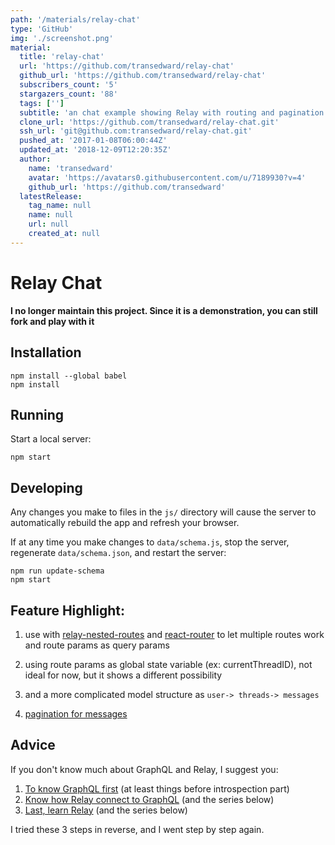 ```yaml
---
path: '/materials/relay-chat'
type: 'GitHub'
img: './screenshot.png'
material:
  title: 'relay-chat'
  url: 'https://github.com/transedward/relay-chat'
  github_url: 'https://github.com/transedward/relay-chat'
  subscribers_count: '5'
  stargazers_count: '88'
  tags: ['']
  subtitle: 'an chat example showing Relay with routing and pagination'
  clone_url: 'https://github.com/transedward/relay-chat.git'
  ssh_url: 'git@github.com:transedward/relay-chat.git'
  pushed_at: '2017-01-08T06:00:44Z'
  updated_at: '2018-12-09T12:20:35Z'
  author:
    name: 'transedward'
    avatar: 'https://avatars0.githubusercontent.com/u/7189930?v=4'
    github_url: 'https://github.com/transedward'
  latestRelease:
    tag_name: null
    name: null
    url: null
    created_at: null
---
```

# Relay Chat

**I no longer maintain this project. Since it is a demonstration, you can still fork and play with it**

## Installation

```
npm install --global babel
npm install
```

## Running

Start a local server:

```
npm start
```

## Developing

Any changes you make to files in the `js/` directory will cause the server to
automatically rebuild the app and refresh your browser.

If at any time you make changes to `data/schema.js`, stop the server,
regenerate `data/schema.json`, and restart the server:

```
npm run update-schema
npm start
```

## Feature Highlight:

1. use with [relay-nested-routes](https://github.com/devknoll/relay-nested-routes) and [react-router](https://github.com/rackt/react-router) to let multiple routes work and route params as query params

2. using route params as global state variable (ex: currentThreadID), not ideal for now, but it shows a different possibility

3. and a more complicated model structure as `user-> threads-> messages`
4. [pagination for messages](https://github.com/transedward/relay-chat/tree/add-pagination)


## Advice

If you don't know much about GraphQL and Relay, I suggest you:

1. [To know GraphQL first](https://github.com/facebook/graphql/blob/master/README.md)
(at least things before introspection part)
2. [Know how Relay connect to GraphQL](http://facebook.github.io/relay/docs/graphql-relay-specification.html#content)
(and the series below)
3. [Last, learn Relay](http://facebook.github.io/relay/docs/guides-containers.html#content)
(and the series below)

I tried these 3 steps in reverse, and I went step by step again.
